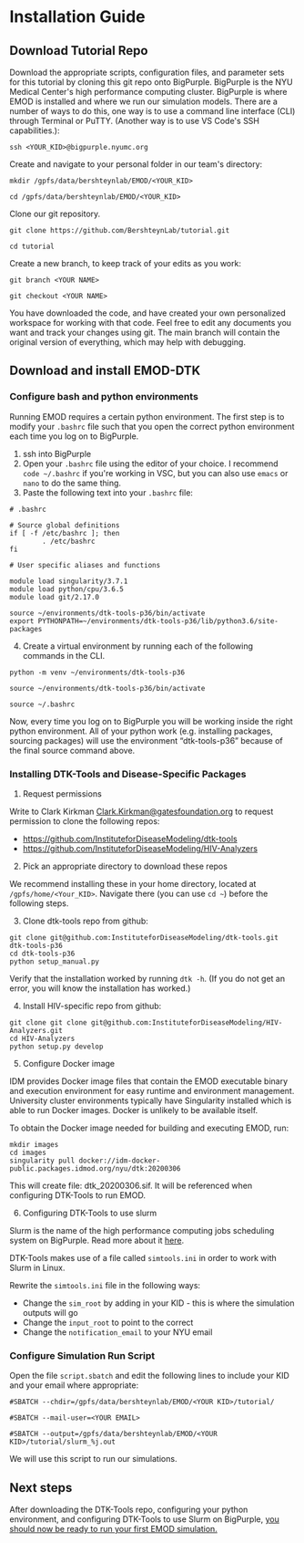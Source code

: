 # Installation Guide

## Download Tutorial Repo

Download the appropriate scripts, configuration files, and parameter sets for this tutorial by cloning this git repo onto BigPurple. BigPurple is the NYU Medical Center's high performance computing cluster. BigPurple is where EMOD is installed and where we run our simulation models. There are a number of ways to do this, one way is to use a command line interface (CLI) through Terminal or PuTTY. (Another way is to use VS Code's SSH capabilities.):

```
ssh <YOUR_KID>@bigpurple.nyumc.org
```

Create and navigate to your personal folder in our team's directory:

```
mkdir /gpfs/data/bershteynlab/EMOD/<YOUR_KID>

cd /gpfs/data/bershteynlab/EMOD/<YOUR_KID>
```

Clone our git repository.

```
git clone https://github.com/BershteynLab/tutorial.git

cd tutorial
```

Create a new branch, to keep track of your edits as you work:

```
git branch <YOUR NAME>

git checkout <YOUR NAME>
```

You have downloaded the code, and have created your own personalized workspace for working with that code. Feel free to edit any documents you want and track your changes using git. The main branch will contain the original version of everything, which may help with debugging.

## Download and install EMOD-DTK

### Configure bash and python environments

Running EMOD requires a certain python environment. The first step is to modify your `.bashrc` file such that you open the correct python environment each time you log on to BigPurple.

1. ssh into BigPurple
2. Open your `.bashrc` file using the editor of your choice. I recommend `code ~/.bashrc` if you're working in VSC, but you can also use `emacs` or `nano` to do the same thing.
3. Paste the following text into your `.bashrc` file: 

```
# .bashrc

# Source global definitions
if [ -f /etc/bashrc ]; then
        . /etc/bashrc
fi

# User specific aliases and functions

module load singularity/3.7.1
module load python/cpu/3.6.5
module load git/2.17.0

source ~/environments/dtk-tools-p36/bin/activate
export PYTHONPATH=~/environments/dtk-tools-p36/lib/python3.6/site-packages
```

4. Create a virtual environment by running each of the following commands in the CLI.

```
python -m venv ~/environments/dtk-tools-p36

source ~/environments/dtk-tools-p36/bin/activate

source ~/.bashrc
```

Now, every time you log on to BigPurple you will be working inside the right python environment. All of your python work (e.g. installing packages, sourcing packages) will use the environment “dtk-tools-p36” because of the final source command above.

### Installing DTK-Tools and Disease-Specific Packages

1. Request permissions

Write to Clark Kirkman <Clark.Kirkman@gatesfoundation.org> to request permission to clone the following repos:
* <https://github.com/InstituteforDiseaseModeling/dtk-tools>
* <https://github.com/InstituteforDiseaseModeling/HIV-Analyzers>

2. Pick an appropriate directory to download these repos

We recommend installing these in your home directory, located at `/gpfs/home/<Your_KID>`. Navigate there (you can use `cd ~`) before the following steps.

3. Clone dtk-tools repo from github:

```
git clone git@github.com:InstituteforDiseaseModeling/dtk-tools.git dtk-tools-p36
cd dtk-tools-p36
python setup_manual.py
```

Verify that the installation worked by running `dtk -h`. (If you do not get an error, you will know the installation has worked.)

4. Install HIV-specific repo from github:

```
git clone git clone git@github.com:InstituteforDiseaseModeling/HIV-Analyzers.git
cd HIV-Analyzers
python setup.py develop
```

5. Configure Docker image

IDM provides Docker image files that contain the EMOD executable binary and execution environment for easy runtime and environment management. University cluster environments typically have Singularity installed which is able to run Docker images. Docker is unlikely to be available itself.

To obtain the Docker image needed for building and executing EMOD, run:

```
mkdir images
cd images
singularity pull docker://idm-docker-public.packages.idmod.org/nyu/dtk:20200306
```

This will create file: dtk_20200306.sif. It will be referenced when configuring DTK-Tools to run EMOD.

6. Configuring DTK-Tools to use slurm

Slurm is the name of the high performance computing jobs scheduling system on BigPurple. Read more about it [here](https://hpcmed.org/guide/slurm).

DTK-Tools makes use of a file called `simtools.ini` in order to work with Slurm in Linux.

Rewrite the `simtools.ini` file in the following ways:
* Change the `sim_root` by adding in your KID - this is where the simulation outputs will go
* Change the `input_root` to point to the correct 
* Change the `notification_email` to your NYU email

### Configure Simulation Run Script

Open the file `script.sbatch` and edit the following lines to include your KID and your email where appropriate:

```
#SBATCH --chdir=/gpfs/data/bershteynlab/EMOD/<YOUR KID>/tutorial/

#SBATCH --mail-user=<YOUR EMAIL>

#SBATCH --output=/gpfs/data/bershteynlab/EMOD/<YOUR KID>/tutorial/slurm_%j.out
```

We will use this script to run our simulations.

## Next steps

After downloading the DTK-Tools repo, configuring your python environment, and configuring DTK-Tools to use Slurm on BigPurple, [you should now be ready to run your first EMOD simulation.](tutorial_usage_guide.md)